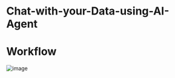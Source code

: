 # Chat-with-your-Data-using-AI-Agent
# Workflow
![image](https://github.com/user-attachments/assets/7b4272a6-e752-4249-ac8e-e947ecbf3634)
